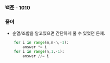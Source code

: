 ### 백준  - [1010](https://www.acmicpc.net/problem/1010)

### 풀이

* 순열/조합을 알고있으면 간단하게 풀 수 있었던 문제.

```Python
    for i in range(m,m-n,-1):
        answer *= i
    for i in range(n,1,-1):
        answer //= i
```

